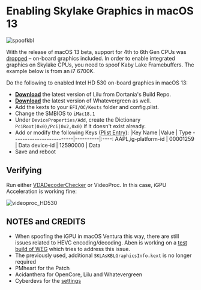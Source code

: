 # Enabling Skylake Graphics in macOS 13
![spoofkbl](https://user-images.githubusercontent.com/76865553/174740275-9bb63d0c-f8f1-4dde-ab52-a101334b9def.png)

With the release of macOS 13 beta, support for 4th to 6th Gen CPUs was [dropped](https://github.com/dortania/OpenCore-Legacy-Patcher/issues/998) – on-board graphics included. In order to enable integrated graphics on Skylake CPUs, you need to spoof Kaby Lake Framebuffers. The example below is from an i7 6700K.

Do the following to enabled Intel HD 530 on-board graphics in macOS 13: 

- [**Download**](https://dortania.github.io/builds/?product=Lilu&viewall=true) the latest version of Lilu from Dortania's Build Repo.
- [**Download**](https://dortania.github.io/builds/?product=WhateverGreen&viewall=true) the latest version of Whatevergreen as well.
- Add the kexts to your `EFI/OC/Kexts` folder and config.plist.
- Change the SMBIOS to `iMac18,1`
- Under `DeviceProperties/Add`, create the Dictionary `PciRoot(0x0)/Pci(0x2,0x0)` if it doesn't exist already.
- Add or modify the following Keys ([Plist Entry](https://github.com/5T33Z0/OC-Little-Translated/blob/main/11_Graphics/iGPU/Plists/OC_SKL2KBL_Ventura.plist)):
	|Key Name                |Value     | Type
	-------------------------|----------|:----:
	AAPL,ig-platform-id      | 00001259 | Data
	device-id                | 12590000 | Data
- Save and reboot

## Verifying
Run either [VDADecoderChecker](https://i.applelife.ru/2019/05/451893_10.12_VDADecoderChecker.zip) or VideoProc. In this case, iGPU Acceleration is working fine:

![videoproc_HD530](https://user-images.githubusercontent.com/76865553/174106261-050c342d-66f9-4f98-b63c-c4bbea3f7f28.png)

## NOTES and CREDITS
- When spoofing the iGPU in macOS Ventura this way, there are still issues related to HEVC encoding/decoding. Aben is working on a [test build of WEG](https://github.com/abenraj/WhateverGreen/tree/SKL-HEVC-test) which tries to address this issue.
- The previously used, additional `SKLAsKBLGraphicsInfo.kext` is no longer required
- PMheart for the Patch 
- Acidanthera for OpenCore, Lilu and Whatevergreen
- Cyberdevs for the [settings](https://www.insanelymac.com/forum/topic/351969-pre-release-macos-ventura/?do=findComment&comment=2785675)

